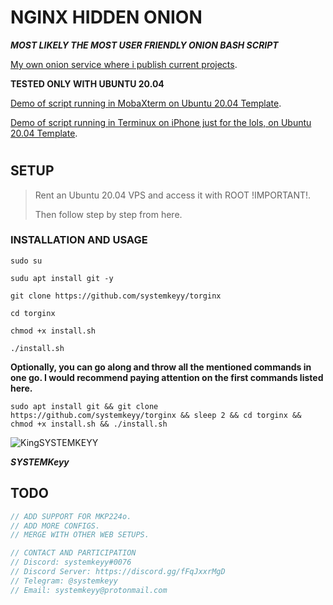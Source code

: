 # NGINX HIDDEN ONION

**_MOST LIKELY THE MOST USER FRIENDLY ONION BASH SCRIPT_**


[My own onion service where i publish current projects](http://hkhr6pxk54yz4mqnqawhhzrluwrgssej3fbtojicy6blajonerqnsdyd.onion/).


**TESTED ONLY WITH UBUNTU 20.04**

[Demo of script running in MobaXterm on Ubuntu 20.04 Template](https://www.youtube.com/watch?v=US3KHONqER0).

[Demo of script running in Terminux on iPhone just for the lols, on Ubuntu 20.04 Template](https://www.youtube.com/watch?v=R71e-rfbNoc).

#
#

## SETUP

> Rent an Ubuntu 20.04 VPS and access it with ROOT !IMPORTANT!. 
>
>Then follow step by step from here.

### INSTALLATION AND USAGE

```
sudo su
```

```
sudu apt install git -y
```
```
git clone https://github.com/systemkeyy/torginx
```
```
cd torginx
```
```
chmod +x install.sh
```
```
./install.sh
```

**Optionally, you can go along and throw all the mentioned commands in one go. I would recommend paying attention on the first commands listed here.**

```
sudo apt install git && git clone https://github.com/systemkeyy/torginx && sleep 2 && cd torginx && chmod +x install.sh && ./install.sh
```

![KingSYSTEMKEYY](https://avatars.githubusercontent.com/u/74800251?v=4)

**_SYSTEMKeyy_**

## TODO

```js
// ADD SUPPORT FOR MKP224o.
// ADD MORE CONFIGS.
// MERGE WITH OTHER WEB SETUPS.
```
```js
// CONTACT AND PARTICIPATION
// Discord: systemkeyy#0076
// Discord Server: https://discord.gg/fFqJxxrMgD
// Telegram: @systemkeyy
// Email: systemkeyy@protonmail.com
```
